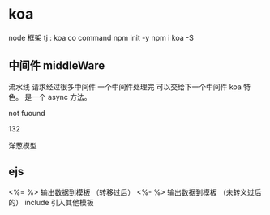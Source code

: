 # koa
node 框架
tj : koa co command
npm init -y 
npm i koa -S

## 中间件 middleWare
流水线 请求经过很多中间件
一个中间件处理完 可以交给下一个中间件
koa 特色。
是一个 async 方法。

not fuound

132

洋葱模型

## ejs
<%= %> 输出数据到模板 （转移过后）
<%- %> 输出数据到模板 （未转义过后的）
include 引入其他模板